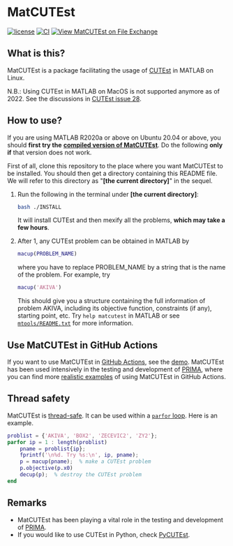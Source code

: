 # MatCUTEst

[![license](https://img.shields.io/badge/license-LGPLv3+-blue)](https://github.com/equipez/matcutest/blob/main/LICENCE.txt)
[![CI](https://github.com/equipez/matcutest/actions/workflows/ci.yml/badge.svg)](https://github.com/equipez/matcutest/actions/workflows/ci.yml)
[![View MatCUTEst on File Exchange](https://www.mathworks.com/matlabcentral/images/matlab-file-exchange.svg)](https://www.mathworks.com/matlabcentral/fileexchange/127948-matcutest)

## What is this?

MatCUTEst is a package facilitating the usage of [CUTEst](https://github.com/ralna/CUTEst) in MATLAB on Linux.

N.B.: Using CUTEst in MATLAB on MacOS is not supported anymore as of 2022. See the discussions in [CUTEst issue 28](https://github.com/ralna/CUTEst/issues/28).


## How to use?

If you are using MATLAB R2020a or above on Ubuntu 20.04 or above, you should **first try the**
[**compiled version of MatCUTEst**](https://github.com/equipez/matcutest_compiled). Do the following
**only if** that version does not work.

First of all, clone this repository to the place where you want MatCUTEst to be installed.
You should then get a directory containing this README file.
We will refer to this directory as "**[the current directory]**" in the sequel.

1. Run the following in the terminal under **[the current directory]**:

    ```bash
    bash ./INSTALL
    ```

   It will install CUTEst and then mexify all the problems, **which may take a few hours**.

2. After 1, any CUTEst problem can be obtained in MATLAB by

   ```matlab
   macup(PROBLEM_NAME)
   ```

   where you have to replace PROBLEM_NAME by a string that is the name
   of the problem. For example, try

   ```matlab
   macup('AKIVA')
   ```

   This should give you a structure containing the full information of
   problem AKIVA, including its objective function, constraints (if any),
   starting point, etc. Try `help matcutest` in MATLAB or see [`mtools/README.txt`](mtools/README.txt)
   for more information.


## Use MatCUTEst in GitHub Actions

If you want to use MatCUTEst in [GitHub Actions](https://docs.github.com/en/actions), see
the [demo](https://github.com/equipez/matcutest_compiled/blob/main/.github/workflows/demo.yml).
MatCUTEst has been used intensively in the testing and development of [PRIMA](http://www.libprima.net),
where you can find more [realistic examples](https://github.com/libprima/prima/blob/main/.github/workflows/verify_large.yml)
of using MatCUTEst in GitHub Actions.


## Thread safety

MatCUTEst is [thread-safe](https://en.wikipedia.org/wiki/Thread_safety). It can be used within
a [`parfor` loop](https://www.mathworks.com/help/parallel-computing/parfor.html). Here is an example.

```matlab
problist = {'AKIVA', 'BOX2', 'ZECEVIC2', 'ZY2'};
parfor ip = 1 : length(problist)
    pname = problist{ip};
    fprintf('\n%d. Try %s:\n', ip, pname);
    p = macup(pname);  % make a CUTEst problem
    p.objective(p.x0)
    decup(p);  % destroy the CUTEst problem
end
```


## Remarks

- MatCUTEst has been playing a vital role in the testing and development of [PRIMA](http://www.libprima.net).
- If you would like to use CUTEst in Python, check [PyCUTEst](https://github.com/jfowkes/pycutest).
